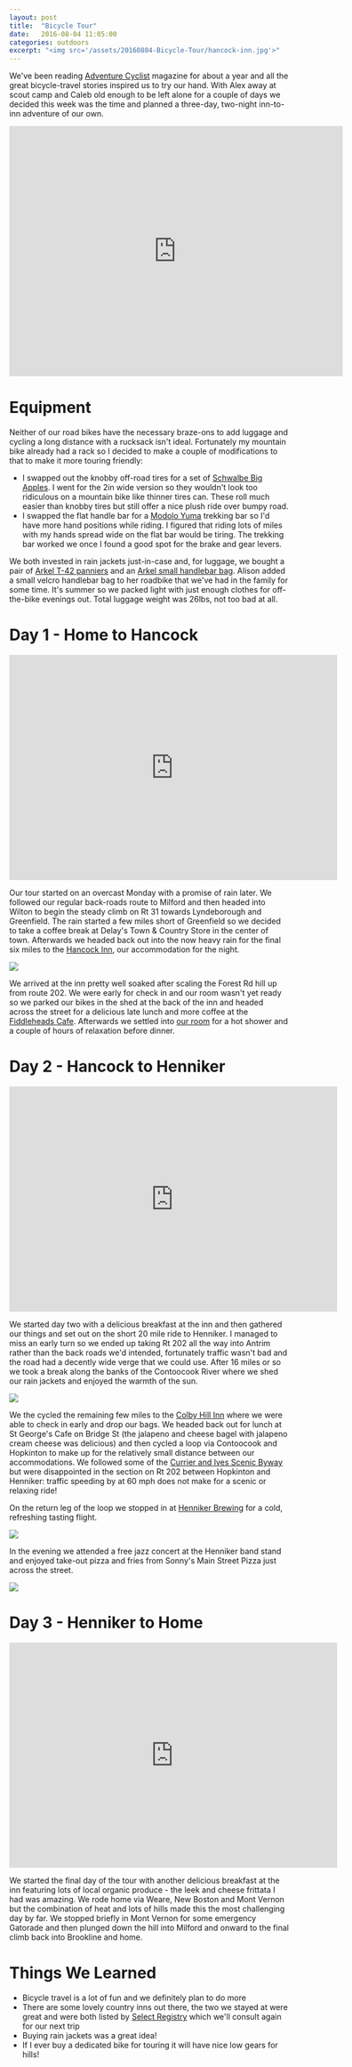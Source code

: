 ```yaml
---
layout: post
title:  "Bicycle Tour"
date:   2016-08-04 11:05:00
categories: outdoors
excerpt: "<img src='/assets/20160804-Bicycle-Tour/hancock-inn.jpg'>"
---
```

We've been reading [Adventure Cyclist](https://www.adventurecycling.org/adventure-cyclist/) magazine for about a year and all the great bicycle-travel stories inspired us to try our hand. With Alex away at scout camp and Caleb old enough to be left alone for a couple of days we decided this week was the time and planned a three-day, two-night inn-to-inn adventure of our own.

<iframe src="https://www.google.com/maps/embed?pb=!1m58!1m12!1m3!1d373628.99587861134!2d-72.09291414805818!3d42.97876802995806!2m3!1f0!2f0!3f0!3m2!1i1024!2i768!4f13.1!4m43!3e1!4m5!1s0x89e3c5e3ec10f09f%3A0xeb9f081db9290299!2sBrookline%2C+NH!3m2!1d42.7348102!2d-71.6581267!4m5!1s0x89e181c551edad95%3A0x910f7ef06892a413!2sHancock%2C+NH!3m2!1d42.9782657!2d-71.97569899999999!4m5!1s0x89e2238fcdae6931%3A0x8638db3373a0e238!2sHenniker%2C+NH!3m2!1d43.1798323!2d-71.82228719999999!4m5!1s0x89e217d33431026f%3A0x93c924c609faa65d!2sContoocook%2C+Hopkinton%2C+NH!3m2!1d43.2220234!2d-71.7139655!4m5!1s0x89e23d9472fa09b9%3A0xbf1ac5055d6fa2f1!2sHopkinton%2C+NH!3m2!1d43.1947744!2d-71.69106599999999!4m5!1s0x89e2238fcdae6931%3A0x8638db3373a0e238!2sHenniker%2C+NH!3m2!1d43.1798323!2d-71.82228719999999!4m5!1s0x89e3c5e3ec10f09f%3A0xeb9f081db9290299!2sBrookline%2C+NH!3m2!1d42.7348102!2d-71.6581267!5e0!3m2!1sen!2sus!4v1470508607588" width="600" height="450" frameborder="0" style="border:0" allowfullscreen></iframe>

# Equipment

Neither of our road bikes have the necessary braze-ons to add luggage and cycling a long distance with a rucksack isn't ideal. Fortunately my mountain bike already had a rack so I decided to make a couple of modifications to that to make it more touring friendly:

- I swapped out the knobby off-road tires for a set of [Schwalbe Big Apples](https://amzn.com/B007JSOQLK). I went for the 2in wide version so they wouldn't look too ridiculous on a mountain bike like thinner tires can. These roll much easier than knobby tires but still offer a nice plush ride over bumpy road.
- I swapped the flat handle bar for a [Modolo Yuma](https://amzn.com/B00SVUP64G) trekking bar so I'd have more hand positions while riding. I figured that riding lots of miles with my hands spread wide on the flat bar would be tiring. The trekking bar worked we once I found a good spot for the brake and gear levers.

We both invested in rain jackets just-in-case and, for luggage, we bought a pair of [Arkel T-42 panniers](http://www.arkel-od.com/en/t-42-lite-touring-panniers.html) and an [Arkel small handlebar bag](http://www.arkel-od.com/en/small-handlebar-bike-bag.html). Alison added a small velcro handlebar bag to her roadbike that we've had in the family for some time. It's summer so we packed light with just enough clothes for off-the-bike evenings out. Total luggage weight was 26lbs, not too bad at all.

# Day 1 - Home to Hancock

<iframe height='405' width='590' frameborder='0' allowtransparency='true' scrolling='no' src='https://www.strava.com/activities/661090671/embed/33de13fe9ffc3fa993a7873eadedc6d705006809'></iframe>

Our tour started on an overcast Monday with a promise of rain later. We followed our regular back-roads route to Milford and then headed into Wilton to begin the steady climb on Rt 31 towards Lyndeborough and Greenfield. The rain started a few miles short of Greenfield so we decided to take a coffee break at Delay's Town & Country Store in the center of town. Afterwards we headed back out into the now heavy rain for the final six miles to the [Hancock Inn](http://www.hancockinn.com), our accommodation for the night.

<img src='/assets/20160804-Bicycle-Tour/hancock-inn.jpg'>

We arrived at the inn pretty well soaked after scaling the Forest Rd hill up from route 202. We were early for check in and our room wasn't yet ready so we parked our bikes in the shed at the back of the inn and headed across the street for a delicious late lunch and more coffee at the [Fiddleheads Cafe](http://www.fiddleheadscatering.net). Afterwards we settled into [our room](http://www.hancockinn.com/room/franklin-pierce/) for a hot shower and a couple of hours of relaxation before dinner.

# Day 2 - Hancock to Henniker

<iframe height='405' width='590' frameborder='0' allowtransparency='true' scrolling='no' src='https://www.strava.com/activities/662433122/embed/f154c0aef6e629c4946afed5484d7a81d6ccc859'></iframe>

We started day two with a delicious breakfast at the inn and then gathered our things and set out on the short 20 mile ride to Henniker. I managed to miss an early turn so we ended up taking Rt 202 all the way into Antrim rather than the back roads we'd intended, fortunately traffic wasn't bad and the road had a decently wide verge that we could use. After 16 miles or so we took a break along the banks of the Contoocook River where we shed our rain jackets and enjoyed the warmth of the sun.

<img src='/assets/20160804-Bicycle-Tour/river.jpg'>

We the cycled the remaining few miles to the [Colby Hill Inn](http://www.colbyhillinn.com) where we were able to check in early and drop our bags. We headed back out for lunch at St George's Cafe on Bridge St (the jalapeno and cheese bagel with jalapeno cream cheese was delicious) and then cycled a loop via Contoocook and Hopkinton to make up for the relatively small distance between our accommodations. We followed some of the [Currier and Ives Scenic Byway](http://currierandivesbyway.org/along-the-byway) but were disappointed in the section on Rt 202 between Hopkinton and Henniker: traffic speeding by at 60 mph does not make for a scenic or relaxing ride!

On the return leg of the loop we stopped in at [Henniker Brewing](http://www.hennikerbrewing.com/home.html) for a cold, refreshing tasting flight.

<img src='/assets/20160804-Bicycle-Tour/beer.jpg'>

In the evening we attended a free jazz concert at the Henniker band stand and enjoyed take-out pizza and fries from Sonny's Main Street Pizza just across the street.

<img src='/assets/20160804-Bicycle-Tour/music.jpg'>

# Day 3 - Henniker to Home

<iframe height='405' width='590' frameborder='0' allowtransparency='true' scrolling='no' src='https://www.strava.com/activities/663289518/embed/6ec159f89aba60afa496691f0372fa9a5ee8516e'></iframe>

We started the final day of the tour with another delicious breakfast at the inn featuring lots of local organic produce - the leek and cheese frittata I had was amazing. We rode home via Weare, New Boston and Mont Vernon but the combination of heat and lots of hills made this the most challenging day by far. We stopped briefly in Mont Vernon for some emergency Gatorade and then plunged down the hill into Milford and onward to the final climb back into Brookline and home.

# Things We Learned

- Bicycle travel is a lot of fun and we definitely plan to do more
- There are some lovely country inns out there, the two we stayed at were great and were both listed by [Select Registry](http://www.selectregistry.com) which we'll consult again for our next trip
- Buying rain jackets was a great idea!
- If I ever buy a dedicated bike for touring it will have nice low gears for hills!


